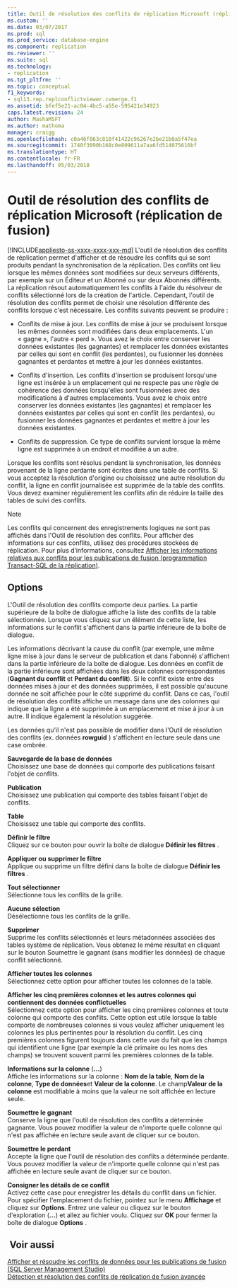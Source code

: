 ```yaml
---
title: Outil de résolution des conflits de réplication Microsoft (réplication de fusion) | Microsoft Docs
ms.custom: ''
ms.date: 03/07/2017
ms.prod: sql
ms.prod_service: database-engine
ms.component: replication
ms.reviewer: ''
ms.suite: sql
ms.technology:
- replication
ms.tgt_pltfrm: ''
ms.topic: conceptual
f1_keywords:
- sql13.rep.replconflictviewer.cvmerge.f1
ms.assetid: bfef5e21-ac04-4bc5-a55e-595421e34923
caps.latest.revision: 24
author: MashaMSFT
ms.author: mathoma
manager: craigg
ms.openlocfilehash: c0a46f863c810f41422c96267e2be21b0a5f47ea
ms.sourcegitcommit: 1740f3090b168c0e809611a7aa6fd514075616bf
ms.translationtype: HT
ms.contentlocale: fr-FR
ms.lasthandoff: 05/03/2018
---
```

# <a name="microsoft-replication-conflict-viewer-merge-replication"></a>Outil de résolution des conflits de réplication Microsoft (réplication de fusion)
[!INCLUDE[appliesto-ss-xxxx-xxxx-xxx-md](../../includes/appliesto-ss-xxxx-xxxx-xxx-md.md)]
  L'outil de résolution des conflits de réplication permet d'afficher et de résoudre les conflits qui se sont produits pendant la synchronisation de la réplication. Des conflits ont lieu lorsque les mêmes données sont modifiées sur deux serveurs différents, par exemple sur un Éditeur et un Abonné ou sur deux Abonnés différents. La réplication résout automatiquement les conflits à l'aide du résolveur de conflits sélectionné lors de la création de l'article. Cependant, l'outil de résolution des conflits permet de choisir une résolution différente des conflits lorsque c'est nécessaire. Les conflits suivants peuvent se produire :  
  
-   Conflits de mise à jour. Les conflits de mise à jour se produisent lorsque les mêmes données sont modifiées dans deux emplacements. L'un « gagne », l'autre « perd ». Vous avez le choix entre conserver les données existantes (les gagnantes) et remplacer les données existantes par celles qui sont en conflit (les perdantes), ou fusionner les données gagnantes et perdantes et mettre à jour les données existantes.  
  
-   Conflits d'insertion. Les conflits d'insertion se produisent lorsqu'une ligne est insérée à un emplacement qui ne respecte pas une règle de cohérence des données lorsqu'elles sont fusionnées avec des modifications à d'autres emplacements. Vous avez le choix entre conserver les données existantes (les gagnantes) et remplacer les données existantes par celles qui sont en conflit (les perdantes), ou fusionner les données gagnantes et perdantes et mettre à jour les données existantes.  
  
-   Conflits de suppression. Ce type de conflits survient lorsque la même ligne est supprimée à un endroit et modifiée à un autre.  
  
 Lorsque les conflits sont résolus pendant la synchronisation, les données provenant de la ligne perdante sont écrites dans une table de conflits. Si vous acceptez la résolution d'origine ou choisissez une autre résolution du conflit, la ligne en conflit journalisée est supprimée de la table des conflits. Vous devez examiner régulièrement les conflits afin de réduire la taille des tables de suivi des conflits.  
  
> [!NOTE]  
>  Les conflits qui concernent des enregistrements logiques ne sont pas affichés dans l'Outil de résolution des conflits. Pour afficher des informations sur ces conflits, utilisez des procédures stockées de réplication. Pour plus d’informations, consultez [Afficher les informations relatives aux conflits pour les publications de fusion &#40;programmation Transact-SQL de la réplication&#41;](../../relational-databases/replication/view-conflict-information-for-merge-publications.md).  
  
## <a name="options"></a>Options  
 L'Outil de résolution des conflits comporte deux parties. La partie supérieure de la boîte de dialogue affiche la liste des conflits de la table sélectionnée. Lorsque vous cliquez sur un élément de cette liste, les informations sur le conflit s'affichent dans la partie inférieure de la boîte de dialogue.  
  
 Les informations décrivant la cause du conflit (par exemple, une même ligne mise à jour dans le serveur de publication et dans l'abonné) s'affichent dans la partie inférieure de la boîte de dialogue. Les données en conflit de la partie inférieure sont affichées dans les deux colonnes correspondantes (**Gagnant du conflit** et **Perdant du conflit**). Si le conflit existe entre des données mises à jour et des données supprimées, il est possible qu'aucune donnée ne soit affichée pour le côté supprimé du conflit. Dans ce cas, l'outil de résolution des conflits affiche un message dans une des colonnes qui indique que la ligne a été supprimée à un emplacement et mise à jour à un autre. Il indique également la résolution suggérée.  
  
 Les données qu'il n'est pas possible de modifier dans l'Outil de résolution des conflits (ex. données **rowguid** ) s'affichent en lecture seule dans une case ombrée.  
  
 **Sauvegarde de la base de données**  
 Choisissez une base de données qui comporte des publications faisant l'objet de conflits.  
  
 **Publication**  
 Choisissez une publication qui comporte des tables faisant l'objet de conflits.  
  
 **Table**  
 Choisissez une table qui comporte des conflits.  
  
 **Définir le filtre**  
 Cliquez sur ce bouton pour ouvrir la boîte de dialogue **Définir les filtres** .  
  
 **Appliquer ou supprimer le filtre**  
 Applique ou supprime un filtre défini dans la boîte de dialogue **Définir les filtres** .  
  
 **Tout sélectionner**  
 Sélectionne tous les conflits de la grille.  
  
 **Aucune sélection**  
 Désélectionne tous les conflits de la grille.  
  
 **Supprimer**  
 Supprime les conflits sélectionnés et leurs métadonnées associées des tables système de réplication. Vous obtenez le même résultat en cliquant sur le bouton Soumettre le gagnant (sans modifier les données) de chaque conflit sélectionné.  
  
 **Afficher toutes les colonnes**  
 Sélectionnez cette option pour afficher toutes les colonnes de la table.  
  
 **Afficher les cinq premières colonnes et les autres colonnes qui contiennent des données conflictuelles**  
 Sélectionnez cette option pour afficher les cinq premières colonnes et toute colonne qui comporte des conflits. Cette option est utile lorsque la table comporte de nombreuses colonnes si vous voulez afficher uniquement les colonnes les plus pertinentes pour la résolution du conflit. Les cinq premières colonnes figurent toujours dans cette vue du fait que les champs qui identifient une ligne (par exemple la clé primaire ou les noms des champs) se trouvent souvent parmi les premières colonnes de la table.  
  
 **Informations sur la colonne** (**…**)  
 Affiche les informations sur la colonne : **Nom de la table**, **Nom de la colonne**, **Type de données**et **Valeur de la colonne**. Le champ**Valeur de la colonne** est modifiable à moins que la valeur ne soit affichée en lecture seule.  
  
 **Soumettre le gagnant**  
 Conserve la ligne que l'outil de résolution des conflits a déterminée gagnante. Vous pouvez modifier la valeur de n'importe quelle colonne qui n'est pas affichée en lecture seule avant de cliquer sur ce bouton.  
  
 **Soumettre le perdant**  
 Accepte la ligne que l'outil de résolution des conflits a déterminée perdante. Vous pouvez modifier la valeur de n'importe quelle colonne qui n'est pas affichée en lecture seule avant de cliquer sur ce bouton.  
  
 **Consigner les détails de ce conflit**  
 Activez cette case pour enregistrer les détails du conflit dans un fichier. Pour spécifier l'emplacement du fichier, pointez sur le menu **Affichage** et cliquez sur **Options**. Entrez une valeur ou cliquez sur le bouton d'exploration (**...**) et allez au fichier voulu. Cliquez sur **OK** pour fermer la boîte de dialogue **Options** .  
  
## <a name="see-also"></a> Voir aussi  
 [Afficher et résoudre les conflits de données pour les publications de fusion &#40;SQL Server Management Studio&#41;](../../relational-databases/replication/view-and-resolve-data-conflicts-for-merge-publications.md)   
 [Détection et résolution des conflits de réplication de fusion avancée](../../relational-databases/replication/merge/advanced-merge-replication-conflict-detection-and-resolution.md)  
  
  
